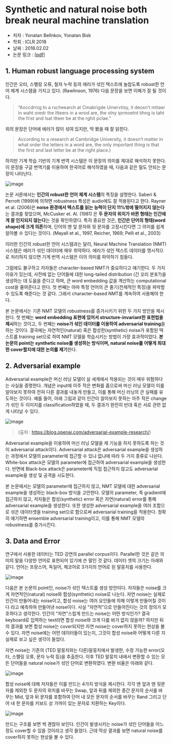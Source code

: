 # Synthetic and natural noise both break neural machine translation
 - 저자 : Yonatan Bellnkov, Yonatan Bisk
 - 학회 : ICLR 2018
 - 날짜 : 2018.02.02
 - 논문 링크 : [[pdf]](https://arxiv.org/pdf/1711.02173)

## 1. Human robust language processing system
인간은 오타, 스펠링 오류, 철자 누락 등의 에러가 섞인 텍스트에 놀랍도록 robust한 언어 체계 시스템을 가지고 있다. (Rawlinson, 1976) 다음 문장을 보면 이해가 잘 될 것이다.
 
>“Aoccdrnig to a rscheearch at Cmabrigde Uinervtisy, it deosn’t mttaer in waht oredr the ltteers in a wrod are, the olny iprmoetnt tihng is taht the frist and lsat ltteer be at the rghit pclae.”

위의 문장은 단어에 에러가 많이 섞여 있지만, 딱 봤을 때 잘 읽힌다.
>According to a research at Cambridge University, it doesn’t matter in what order the letters in a word are, the only important thing is that the first and last letter be at the right place.) 

하지만 기계 학습 기반의 기계 번역 시스템은 이 문장의 의미를 제대로 해석하지 못한다. 이 문장을 구글 번역기를 이용하여 한국어로 해석하였을 때, 다음과 같은 말도 안되는 문장이 나타난다.
 
![image](https://user-images.githubusercontent.com/26705935/40490565-ce639ea8-5fa6-11e8-92b1-83ff1c3d7921.png)

논문 서론에서는 **인간의 robust한 언어 체계 시스템**의 특징을 설명한다. Saberi & Perrott (1999)에 의하면 robustness 특성은 audio에도 잘 적용된다고 한다. Rayner et al. (2006)은 **noise 환경에서 텍스트를 읽는 능력이 단지 11%밖에 떨어지지 않는다**는 결과를 찾았으며, McCusker et. Al. (1981) 은 **두 문자의 위치가 바뀐 형태는 인간에게 잘 인지되지 않는다**는 것을 확인하였다. 특히 중요한 것은, **인간은 단어의 형태(word shape)에 크게 의존**하며, 단어의 맨 앞 문자와 뒷 문자를 고정시킨다면 그 의미를 쉽게 알아볼 수 있다는 것이다. (Mayall et al., 1997, Reicher, 1969; Pelli et al., 2003)

이러한 인간의 robust한 언어 시스템과는 달리, Neural Machine Translation (NMT) 시스템은 에러가 섞인 데이터에 매우 취약하다. 에러가 섞인 텍스트 데이터를 명시적으로 처리하지 않으면 기계 번역 시스템은 이의 의미를 파악하기 힘들다.
 
그럼에도 불구하고 저자들은 character-based NMT가 중요하다고 얘기한다. 두 가지 이유가 있는데, 사전에 없는 단어들에 대한 long-tailed distribution (긴 꼬리 분포?)을 생성하는 데 도움을 준다고 하며, 큰 word embedding 값을 계산하는 computational cost을 줄여준다고 한다. 첫 번째는 아마 특정 언어의 큰 줄기(전체적인 특징)을 파악할 수 있도록 해준다는 것 같다. 그래서 character-based NMT를 계속하여 사용해야 한다.
 
본 논문에서는 기존 NMT 모델의 robustness를 증가시키기 위한 두 가지 방안을 제시한다. 첫 번째는 **word embedding 표현에 있어서 structure-invariant한 표현법을 제시**하는 것이고, 두 번째는 **noise가 섞인 데이터를 이용하여 adversarial training**을 하는 것이다. 결국에는 자연적인(natural) 혹은 합성한(synthetic) noise가 포함된 텍스트를 training set으로 하여 NMT 모델을 학습시키는 방법이 가장 효과적이었다. **본 논문의 point는 synthetic noise를 생성하는 방식이며, natural noise를 어떻게 최대한 cover할지에 대한 논의를 제기**한다.

## 2. Adversarial example
 Adversarial example은 머신 러닝 모델이 실 세계에서 적용되는 것이 매우 위험하다는 사실을 증명한다. 개념은 input에 아주 작은 변화를 줌으로써 머신 러닝 모델이 이를 알아보지 못하여 전혀 다른 결과를 내놓게 만들고, 이를 통해 머신 러닝의 큰 실패를 유도하는 것이다. 예를 들어, 아래 그림과 같이 인간이 알아보지 못하는 아주 작은 change가 섞인 두 이미지를 classification하였을 때, 두 결과가 완전히 반대 혹은 서로 관련 없게 나타날 수 있다.

![image](https://user-images.githubusercontent.com/26705935/40494041-e95a0776-5fae-11e8-93ea-eab617f6dfdc.png)
> (출처 : https://blog.openai.com/adversarial-example-research/)

 Adversarial example을 이용하여 머신 러닝 모델을 제 기능을 하지 못하도록 하는 것이 adversarial attack이다. Adversarial attack은 adversarial example을 생성하는 과정에서 모델의 parameter에 접근할 수 있냐 없냐에 따라 두 가지 종류로 나뉜다. White-box attack은 모델의 parameter에 접근하여 adversarial example을 생성한다. 반면에 Black-box attack은 parameter에 직접 접근하지 않고도 adversarial example을 생성 및 공격을 시도한다.
 
 본 논문에서는 모델의 parameter에 접근하지 않고, NMT 모델에 대한 adversarial example을 생성하는 black-box 방식을 고안한다. 모델의 parameter, 즉 gradient에 접근하지 않고, 저자들은 합성(synthetic) error 혹은 자연(natural) error를 통해 adversarial example을 생성한다. 또한 생성한 adversarial example을 여러 조합으로 섞은 데이터셋을 training set으로 함으로써 adversarial training을 적용한다. 정확히 얘기하면 ensemble adversarial training이고, 이를 통해 NMT 모델의 robustness를 증가시킨다.
 
## 3. Data and Error
 연구에서 사용한 데이터는 TED 강연의 parallel corpus이다. Parallel한 것은 같은 의미의 말을 다양한 언어로 표현되어 있기에 쓴 말인 것 같다. 데이터 셋의 크기는 아래와 같다. 언어는 프랑스어, 독일어, 체코어로 3가지의 언어로 된 말뭉치를 사용한다.

![image](https://user-images.githubusercontent.com/26705935/40494148-2194268a-5faf-11e8-97e3-2da9031a7246.png)

 다음은 본 논문의 point인, noise가 섞인 텍스트를 생성 방안이다. 저자들은 noise를 크게 자연적인(natural) noise와 합성(synthetic) noise로 나눈다. 자연 noise는 실제로 인간이 만들어내는 noise이고, 합성 noise는 여러 요인들에 의해 이렇게 만들어질 것이다 라고 예측하여 만들어낸 noise이다. 사실 “자연적”으로 만들어진다는 것의 정의가 모호하다고 생각한다. 인간이 “자연”스럽게 만드는 noise는 어떤 방식인가? 결국 keyboard로 입력하는 text라면 합성 noise와 크게 다를 바가 없지 않을까? 하지만 뒤의 결과를 보면 합성 noise는 cover되지만 자연 noise는 cover하지 못하는 현상을 볼 수 있다. 자연 noise에는 어떤 데이터들이 있는지, 그것이 합성 noise와 어떻게 다른 지 실제로 보고 싶은 생각이 들었다.
 
 자연 noise는 기존의 (TED 말뭉치와는 다른)말뭉치에서 발생한, 수정 가능한 error(오타, 스펠링 오류, 문자 누락 등)을 추출한다. 이후 TED 말뭉치 내에서 변환할 수 있는 모든 단어들을 natural noise가 섞인 단어로 변환하였다. 변환 비율은 아래와 같다.

![image](https://user-images.githubusercontent.com/26705935/40494197-3d7c8414-5faf-11e8-8680-46f28b4a7314.png)

합성 noise에 대해 저자들은 이를 만드는 4가지 방식을 제시한다. 각각 맨 앞과 맨 뒷문자를 제외한 두 문자의 위치를 바꾸는 Swap, 앞과 뒤를 제외한 중간 문자의 순서를 바꾸는 Mid, 앞과 뒤 문자를 포함하여 단어 내 모든 문자의 순서를 바꾸는 Rand 그리고 단어 내 한 문자를 키보드 상 가까이 있는 문자로 치환하는 Key이다. 

![image](https://user-images.githubusercontent.com/26705935/40494212-47211246-5faf-11e8-9ddc-f17b40a3f939.png)

 만드는 구조를 보면 썩 괜찮아 보인다. 인간이 발생시키는 noise가 섞인 단어들을 어느정도 cover할 수 있을 것이라고 생각 들었다. 근데 막상 결과를 보면 natural noise를 cover하지 못하는 현상을 볼 수 있다.
